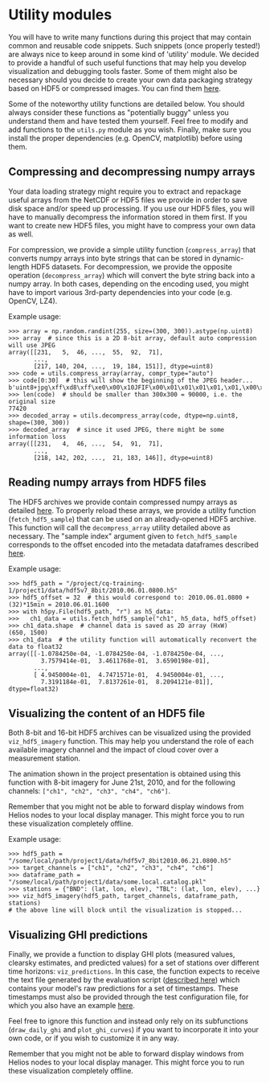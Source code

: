 # Utility modules

You will have to write many functions during this project that may contain common and reusable
code snippets. Such snippets (once properly tested!) are always nice to keep around in some
kind of 'utility' module. We decided to provide a handful of such useful functions that
may help you develop visualization and debugging tools faster. Some of them might also be 
necessary should you decide to create your own data packaging strategy based on HDF5 or
compressed images. You can find them [here](utils.py).

Some of the noteworthy utility functions are detailed below. You should always consider these
functions as "potentially buggy" unless you understand them and have tested them yourself.
Feel free to modify and add functions to the ``utils.py`` module as you wish. Finally, make
sure you install the proper dependencies (e.g. OpenCV, matplotlib) before using them.

## Compressing and decompressing numpy arrays

Your data loading strategy might require you to extract and repackage useful arrays from the
NetCDF or HDF5 files we provide in order to save disk space and/or speed up processing. If
you use our HDF5 files, you will have to manually decompress the information stored in them
first. If you want to create new HDF5 files, you might have to compress your own data as well.

For compression, we provide a simple utility function (``compress_array``) that converts
numpy arrays into byte strings that can be stored in dynamic-length HDF5 datasets. For
decompression, we provide the opposite operation (``decompress_array``) which will convert
the byte string back into a numpy array. In both cases, depending on the encoding used,
you might have to import various 3rd-party dependencies into your code (e.g. OpenCV, LZ4).

Example usage:
```
>>> array = np.random.randint(255, size=(300, 300)).astype(np.uint8)
>>> array  # since this is a 2D 8-bit array, default auto compression will use JPEG
array([[231,   5,  46, ...,  55,  92,  71],
       ...,
       [217, 140, 204, ...,  19, 184, 151]], dtype=uint8)
>>> code = utils.compress_array(array, compr_type="auto")
>>> code[0:30]  # this will show the beginning of the JPEG header...
b'uint8+jpg\xff\xd8\xff\xe0\x00\x10JFIF\x00\x01\x01\x01\x01,\x01,\x00\x00\xff'
>>> len(code)  # should be smaller than 300x300 = 90000, i.e. the original size
77420
>>> decoded_array = utils.decompress_array(code, dtype=np.uint8, shape=(300, 300))
>>> decoded_array  # since it used JPEG, there might be some information loss
array([[231,   4,  46, ...,  54,  91,  71],
       ...,
       [218, 142, 202, ...,  21, 183, 146]], dtype=uint8)
```

## Reading numpy arrays from HDF5 files

The HDF5 archives we provide contain compressed numpy arrays as detailed [here](datasources.md).
To properly reload these arrays, we provide a utility function (``fetch_hdf5_sample``)
that can be used on an already-opened HDF5 archive. This function will call the
``decompress_array`` utility detailed above as necessary. The "sample index" argument
given to ``fetch_hdf5_sample`` corresponds to the offset encoded into the metadata dataframes
described [here](dataframe.md).

Example usage:
```
>>> hdf5_path = "/project/cq-training-1/project1/data/hdf5v7_8bit/2010.06.01.0800.h5"
>>> hdf5_offset = 32  # this would correspond to: 2010.06.01.0800 + (32)*15min = 2010.06.01.1600
>>> with h5py.File(hdf5_path, "r") as h5_data:
>>>   ch1_data = utils.fetch_hdf5_sample("ch1", h5_data, hdf5_offset)
>>> ch1_data.shape  # channel data is saved as 2D array (HxW)
(650, 1500)
>>> ch1_data  # the utility function will automatically reconvert the data to float32
array([[-1.0784250e-04, -1.0784250e-04, -1.0784250e-04, ...,
         3.7579414e-01,  3.4611768e-01,  3.6590198e-01],
       ...,
       [ 4.9450004e-01,  4.7471571e-01,  4.9450004e-01, ...,
         7.3191184e-01,  7.8137261e-01,  8.2094121e-01]], dtype=float32)
```

## Visualizing the content of an HDF5 file

Both 8-bit and 16-bit HDF5 archives can be visualized using the provided ``viz_hdf5_imagery``
function. This may help you understand the role of each available imagery channel and the
impact of cloud cover over a measurement station.

The animation shown in the project presentation is obtained using this function with 8-bit
imagery for June 21st, 2010, and for the following channels: ``["ch1", "ch2", "ch3", "ch4", "ch6"]``.

Remember that you might not be able to forward display windows from Helios nodes to your
local display manager. This might force you to run these visualization completely offline.

Example usage:
```
>>> hdf5_path = "/some/local/path/project1/data/hdf5v7_8bit2010.06.21.0800.h5"
>>> target_channels = ["ch1", "ch2", "ch3", "ch4", "ch6"]
>>> dataframe_path = "/some/local/path/project1/data/some.local.catalog.pkl"
>>> stations = {"BND": (lat, lon, elev), "TBL": (lat, lon, elev), ...}
>>> viz_hdf5_imagery(hdf5_path, target_channels, dataframe_path, stations)
# the above line will block until the visualization is stopped...
```

## Visualizing GHI predictions

Finally, we provide a function to display GHI plots (measured values, clearsky estimates,
and predicted values) for a set of stations over different time horizons: ``viz_predictions``.
In this case, the function expects to receive the text file generated by the evaluation
script ([described here](evaluation.md)) which contains your model's raw predictions for a
set of timestamps. These timestamps must also be provided through the test configuration file,
for which you also have an example [here](dummy_test_cfg.json).

Feel free to ignore this function and instead only rely on its subfunctions (``draw_daily_ghi``
and ``plot_ghi_curves``) if you want to incorporate it into your own code, or if you wish
to customize it in any way.

Remember that you might not be able to forward display windows from Helios nodes to your
local display manager. This might force you to run these visualization completely offline.
